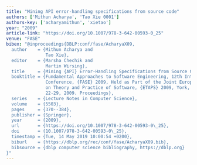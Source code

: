 ```yaml
---
title: "Mining API error-handling specifications from source code"
authors: ['Mithun Acharya', 'Tao Xie 0001']
authors-key: ['acharyamithun', 'xietao']
year: "2009"
article-link: "https://doi.org/10.1007/978-3-642-00593-0_25"
venue: "FASE"
bibex: "@inproceedings{DBLP:conf/fase/AcharyaX09,
  author    = {Mithun Acharya and
               Tao Xie},
  editor    = {Marsha Chechik and
               Martin Wirsing},
  title     = {Mining {API} Error-Handling Specifications from Source Code},
  booktitle = {Fundamental Approaches to Software Engineering, 12th International
               Conference, {FASE} 2009, Held as Part of the Joint European Conferences
               on Theory and Practice of Software, {ETAPS} 2009, York, UK, March
               22-29, 2009. Proceedings},
  series    = {Lecture Notes in Computer Science},
  volume    = {5503},
  pages     = {370--384},
  publisher = {Springer},
  year      = {2009},
  url       = {https://doi.org/10.1007/978-3-642-00593-0\_25},
  doi       = {10.1007/978-3-642-00593-0\_25},
  timestamp = {Tue, 14 May 2019 10:00:54 +0200},
  biburl    = {https://dblp.org/rec/conf/fase/AcharyaX09.bib},
  bibsource = {dblp computer science bibliography, https://dblp.org}
}"
---
```


